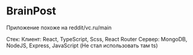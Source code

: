 # BrainPost
Приложение похоже на reddit/vc.ru/main

Стек: 
 Клиент: React, TypeScript, Scss, React Router
 Сервер: MongoDB, NodeJS, Express, JavaScript (Не стал использовать там ts)
